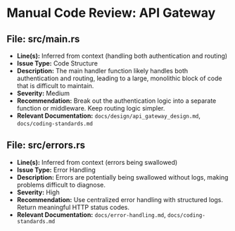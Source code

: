 # Manual Code Review: API Gateway

## File: src/main.rs
- **Line(s):**  Inferred from context (handling both authentication and routing)
- **Issue Type:** Code Structure
- **Description:** The main handler function likely handles both authentication and routing, leading to a large, monolithic block of code that is difficult to maintain.
- **Severity:** Medium
- **Recommendation:** Break out the authentication logic into a separate function or middleware. Keep routing logic simpler.
- **Relevant Documentation:** `docs/design/api_gateway_design.md`, `docs/coding-standards.md`

## File: src/errors.rs
- **Line(s):** Inferred from context (errors being swallowed)
- **Issue Type:** Error Handling
- **Description:** Errors are potentially being swallowed without logs, making problems difficult to diagnose.
- **Severity:** High
- **Recommendation:** Use centralized error handling with structured logs. Return meaningful HTTP status codes.
- **Relevant Documentation:** `docs/error-handling.md`, `docs/coding-standards.md`